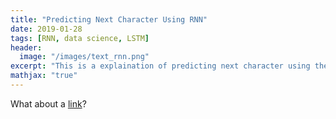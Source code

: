 ```yaml
---
title: "Predicting Next Character Using RNN"
date: 2019-01-28
tags: [RNN, data science, LSTM]
header:
  image: "/images/text_rnn.png"
excerpt: "This is a explaination of predicting next character using the Recurrent Neural Networks"
mathjax: "true"
---
```




What about a [link](https://github.com/bhrt-sharma/Predicting-Next-Character---RNN)?



